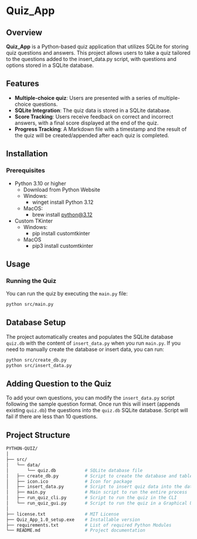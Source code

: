 # Quiz_App

## Overview

**Quiz_App** is a Python-based quiz application that utilizes SQLite for storing quiz questions and answers. This project allows users to take a quiz tailored to the questions added to the insert_data.py script, with questions and options stored in a SQLite database.

## Features

- **Multiple-choice quiz**: Users are presented with a series of multiple-choice questions.
- **SQLite Integration**: The quiz data is stored in a SQLite database.
- **Score Tracking**: Users receive feedback on correct and incorrect answers, with a final score displayed at the end of the quiz.
- **Progress Tracking**: A Markdown file with a timestamp and the result of the quiz will be created/appended after each quiz is completed.

## Installation

### Prerequisites

- Python 3.10 or higher
  - Download from Python Website
  - Windows:
    - winget install Python 3.12
  - MacOS:
    - brew install python@3.12
- Custom TKinter
  - Windows:
    - pip install customtkinter
  - MacOS
    - pip3 install customtkinter


## Usage

### Running the Quiz

You can run the quiz by executing the `main.py` file:

```bash
python src/main.py
```

## Database Setup
The project automatically creates and populates the SQLite database `quiz.db` with the content of `insert_data.py` when you run `main.py`. If you need to manually create the database or insert data, you can run:
```bash
python src/create_db.py
python src/insert_data.py
```

## Adding Question to the Quiz
To add your own questions, you can modify the `insert_data.py` script following the sample question format. Once run this will insert (appends existing `quiz.db`) the questions into the `quiz.db` SQLite database. Script will fail if there are less than 10 questions.

## Project Structure
```bash
PYTHON-QUIZ/
│
├── src/
│   └── data/
│       └── quiz.db           # SQLite database file
│   ├── create_db.py          # Script to create the database and tables
│   ├── icon.ico              # Icon for package
│   ├── insert_data.py        # Script to insert quiz data into the database
│   ├── main.py               # Main script to run the entire process
│   ├── run_quiz_cli.py       # Script to run the quiz in the CLI
│   └── run_quiz_gui.py       # Script to run the quiz in a Graphical User Interface
│
├── license.txt               # MIT License
├── Quiz_App_1.0_setup.exe    # Installable version
├── requirements.txt          # List of required Python Modules
└── README.md                 # Project documentation
```